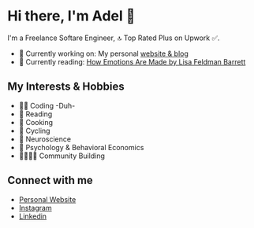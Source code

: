 # Hi there, I'm Adel 👋
I'm a Freelance Softare Engineer, 🔝 Top Rated Plus on Upwork ✅.

- 🔭 Currently working on:  My personal [website & blog](https://www.adelkafouri.com)
- 📖 Currently reading: [How Emotions Are Made by Lisa Feldman Barrett](https://www.goodreads.com/book/show/23719305-how-emotions-are-made?ac=1&from_search=true&qid=fCJ64x112b&rank=1)

## My Interests & Hobbies <br/>
- 👨‍💻 Coding -Duh- <br/>
- 📖 Reading <br/>
- 🍳 Cooking <br/>
- 🚴 Cycling <br/>
- 🧠 Neuroscience <br/>
- 🤔 Psychology & Behavioral Economics <br/>
- 👩‍👩‍👧‍👦 Community Building <br/>

## Connect with me

- [Personal Website](https://www.adelkafouri.com/) <br/>
- [Instagram](https://www.instagram.com/adelkafouri) <br/>
- [Linkedin](https://www.linkedin.com/in/adel-kafouri-232746193/) <br/>


